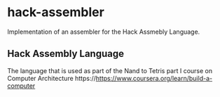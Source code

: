 # hack-assembler
Implementation of an assembler for the Hack Assmebly Language. 

## Hack Assembly Language
The language that is used as part of the Nand to Tetris part I course on Computer Architecture https://https://www.coursera.org/learn/build-a-computer

